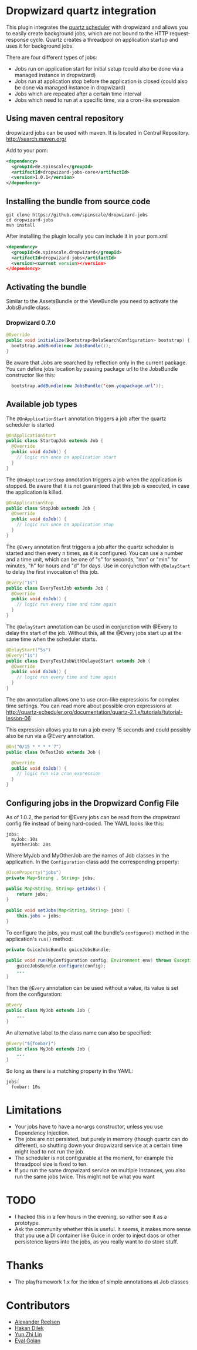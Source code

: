 # Dropwizard quartz integration

This plugin integrates the [quartz scheduler](http://quartz-scheduler.org/) with dropwizard and allows you to easily create background jobs, which are not bound to the HTTP request-response cycle.
Quartz creates a threadpool on application startup and uses it for background jobs.

There are four different types of jobs:

* Jobs run on application start for initial setup (could also be done via a managed instance in dropwizard)
* Jobs run at application stop before the application is closed (could also be done via managed instance in dropwizard)
* Jobs which are repeated after a certain time interval
* Jobs which need to run at a specific time, via a cron-like expression

## Using maven central repository
dropwizard jobs can be used with maven.
It is located in Central Repository. http://search.maven.org/

Add to your pom:
```xml
<dependency>
  <groupId>de.spinscale</groupId>
  <artifactId>dropwizard-jobs-core</artifactId>
  <version>1.0.1</version>
</dependency>
```

## Installing the bundle from source code

```
git clone https://github.com/spinscale/dropwizard-jobs
cd dropwizard-jobs
mvn install
```

After installing the plugin locally you can include it in your pom.xml

```xml
<dependency>
  <groupId>de.spinscale.dropwizard</groupId>
  <artifactId>dropwizard-jobs</artifactId>
  <version><current version></version>
</dependency>
```

## Activating the bundle

Similar to the AssetsBundle or the ViewBundle you need to activate the JobsBundle class.

### Dropwizard 0.7.0

```java
@Override
public void initialize(Bootstrap<DelaSearchConfiguration> bootstrap) {
  bootstrap.addBundle(new JobsBundle());
}
```

Be aware that Jobs are searched by reflection only in the current package. 
You can define jobs location by passing package url to the JobsBundle constructor like this:

```java
  bootstrap.addBundle(new JobsBundle('com.youpackage.url'));
```

## Available job types

The <code>@OnApplicationStart</code> annotation triggers a job after the quartz scheduler is started

```java
@OnApplicationStart
public class StartupJob extends Job {
  @Override
  public void doJob() {
    // logic run once on application start
  }
}
```

The <code>@OnApplicationStop</code> annotation triggers a job when the application is stopped. Be aware that it is not guaranteed that this job is executed, in case the application is killed.

```java
@OnApplicationStop
public class StopJob extends Job {
  @Override
  public void doJob() {
    // logic run once on application stop
  }
}
```

The <code>@Every</code> annotation first triggers a job after the quartz scheduler is started and then every n times, as it is configured. You can use a number and a time unit, which can be one of "s" for seconds, "mn" or "min" for minutes, "h" for hours and "d" for days.
Use in conjunction with <code>@DelayStart</code> to delay the first invocation of this job.

```java
@Every("1s")
public class EveryTestJob extends Job {
  @Override
  public void doJob() {
    // logic run every time and time again
  }
}
```

The <code>@DelayStart</code> annotation can be used in conjunction with @Every to delay the start of the job. Without this, all the @Every jobs start up at the same time when the scheduler starts.

```java
@DelayStart("5s")
@Every("1s")
public class EveryTestJobWithDelayedStart extends Job {
  @Override
  public void doJob() {
    // logic run every time and time again
  }
}
```

The <code>@On</code> annotation allows one to use cron-like expressions for complex time settings. You can read more about possible cron expressions at http://quartz-scheduler.org/documentation/quartz-2.1.x/tutorials/tutorial-lesson-06

This expression allows you to run a job every 15 seconds and could possibly also be run via a @Every annotation.

```java
@On("0/15 * * * * ?")
public class OnTestJob extends Job {

  @Override
  public void doJob() {
    // logic run via cron expression
  }
}
```
## Configuring jobs in the Dropwizard Config File

As of 1.0.2, the period for @Every jobs can be read from the dropwizard config file instead of being hard-coded. The YAML looks like this:

```
jobs:
  myJob: 10s
  myOtherJob: 20s
```
  
Where MyJob and MyOtherJob are the names of Job classes in the application. In the <code>Configuration</code> class add the corresponding property:

```java
@JsonProperty("jobs")
private Map<String , String> jobs;

public Map<String, String> getJobs() {
    return jobs;
}
   
public void setJobs(Map<String, String> jobs) {
    this.jobs = jobs;
}
```

To configure the jobs, you must call the bundle's <code>configure()</code> method in the application's <code>run()</code> method:

```java
private GuiceJobsBundle guiceJobsBundle;

public void run(MyConfiguration config, Environment env) throws Exception {
    guiceJobsBundle.configure(config);
    ...
}
```

Then the <code>@Every</code> annotation can be used without a value, its value is set from the configuration:

```java
@Every
public class MyJob extends Job {
    ...
}
```

An alternative label to the class name can also be specified:

```java
@Every("${foobar}")
public class MyJob extends Job {
    ...
}
```

So long as there is a matching property in the YAML:

```
jobs:
  foobar: 10s
```


# Limitations

* Your jobs have to have a no-args constructor, unless you use Dependency Injection.
* The jobs are not persisted, but purely in memory (though quartz can do different), so shutting down your dropwizard service at a certain time might lead to not run the job.
* The scheduler is not configurable at the moment, for example the threadpool size is fixed to ten.
* If you run the same dropwizard service on multiple instances, you also run the same jobs twice. This might not be what you want

# TODO

* I hacked this in a few hours in the evening, so rather see it as a prototype.
* Ask the community whether this is useful. It seems, it makes more sense that you use a DI container like Guice in order to inject daos or other persistence layers into the jobs, as you really want to do store stuff.

# Thanks

* The playframework 1.x for the idea of simple annotations at Job classes

# Contributors
 * [Alexander Reelsen](https://github.com/spinscale)
 * [Hakan Dilek](https://github.com/hakandilek)
 * [Yun Zhi Lin](https://github.com/yunspace)
 * [Eyal Golan](https://github.com/eyalgo)

